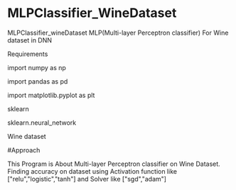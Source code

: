 # MLPClassifier_WineDataset

MLPClassifier_wineDataset
MLP(Multi-layer Perceptron classifier) For Wine dataset in DNN

Requirements

import numpy as np

import pandas as pd

import matplotlib.pyplot as plt

sklearn

sklearn.neural_network

Wine dataset

#Approach


This Program is About Multi-layer Perceptron classifier on Wine Dataset. Finding accuracy on dataset using Activation function like ["relu","logistic","tanh"] and Solver like ["sgd","adam"]
